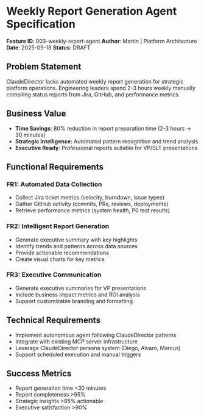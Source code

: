 # Weekly Report Generation Agent Specification

**Feature ID**: 003-weekly-report-agent
**Author**: Martin | Platform Architecture
**Date**: 2025-09-18
**Status**: DRAFT

## Problem Statement

ClaudeDirector lacks automated weekly report generation for strategic platform operations. Engineering leaders spend 2-3 hours weekly manually compiling status reports from Jira, GitHub, and performance metrics.

## Business Value

- **Time Savings**: 80% reduction in report preparation time (2-3 hours → 30 minutes)
- **Strategic Intelligence**: Automated pattern recognition and trend analysis  
- **Executive Ready**: Professional reports suitable for VP/SLT presentations

## Functional Requirements

### FR1: Automated Data Collection
- Collect Jira ticket metrics (velocity, burndown, issue types)
- Gather GitHub activity (commits, PRs, reviews, deployments)
- Retrieve performance metrics (system health, P0 test results)

### FR2: Intelligent Report Generation
- Generate executive summary with key highlights
- Identify trends and patterns across data sources
- Provide actionable recommendations
- Create visual charts for key metrics

### FR3: Executive Communication
- Generate executive summaries for VP presentations
- Include business impact metrics and ROI analysis
- Support customizable branding and formatting

## Technical Requirements

- Implement autonomous agent following ClaudeDirector patterns
- Integrate with existing MCP server infrastructure
- Leverage ClaudeDirector persona system (Diego, Alvaro, Marcus)
- Support scheduled execution and manual triggers

## Success Metrics

- Report generation time <30 minutes
- Report completeness >95%
- Strategic insights >85% actionable
- Executive satisfaction >90%